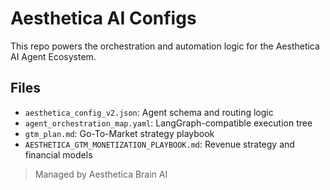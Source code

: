 # Aesthetica AI Configs

This repo powers the orchestration and automation logic for the Aesthetica AI Agent Ecosystem.

## Files
- `aesthetica_config_v2.json`: Agent schema and routing logic
- `agent_orchestration_map.yaml`: LangGraph-compatible execution tree
- `gtm_plan.md`: Go-To-Market strategy playbook
- `AESTHETICA_GTM_MONETIZATION_PLAYBOOK.md`: Revenue strategy and financial models

> Managed by Aesthetica Brain AI